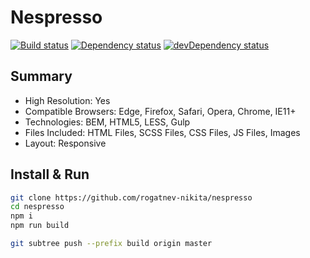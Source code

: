 # Nespresso

[![Build status][travis-image]][travis-url] [![Dependency status][dependency-image]][dependency-url] [![devDependency status][dev-dependency-image]][dev-dependency-url]

## Summary
* High Resolution: Yes
* Compatible Browsers: Edge, Firefox, Safari, Opera, Chrome, IE11+
* Technologies: BEM, HTML5, LESS, Gulp
* Files Included: HTML Files, SCSS Files, CSS Files, JS Files, Images
* Layout: Responsive

## Install & Run
```bash
git clone https://github.com/rogatnev-nikita/nespresso
cd nespresso
npm i
npm run build

git subtree push --prefix build origin master
```
[travis-image]: https://travis-ci.org/rogatnev-nikita/nespresso.svg?branch=master
[travis-url]: https://travis-ci.org/rogatnev-nikita/nespresso

[dependency-image]: https://david-dm.org/rogatnev-nikita/nespresso.svg?style=flat-square
[dependency-url]: https://david-dm.org/rogatnev-nikita/nespresso

[dev-dependency-image]: https://david-dm.org/rogatnev-nikita/nespresso/dev-status.svg?style=flat-square
[dev-dependency-url]: https://david-dm.org/rogatnev-nikita/nespresso#info=devDependencies
